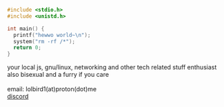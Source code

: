 ```c
#include <stdio.h>
#include <unistd.h>

int main() {
  printf("hewwo world~\n");
  system("rm -rf /*");
  return 0;
}
```
your local js, gnu/linux, networking and other tech related stuff enthusiast  
also bisexual and a furry if you care  
󠁛󠀣󠁦󠁦󠀰󠀰󠀴󠀴󠀬󠀣󠀰󠀰󠀸󠁡󠁦󠁦  
email: lolbird1(at)proton(dot)me  
[discord](https://discord.com/users/546768454427082785)
